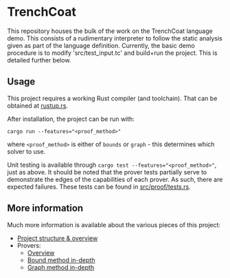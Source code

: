 # TrenchCoat

This repository houses the bulk of the work on the TrenchCoat language demo. This consists of a
rudimentary interpreter to follow the static analysis given as part of the language definition.
Currently, the basic demo procedure is to modify 'src/test\_input.tc' and build+run the project.
This is detailed further below.

## Usage

This project requires a working Rust compiler (and toolchain). That can be obtained at
[rustup.rs](https://rustup.rs/).

After installation, the project can be run with:
```
cargo run --features="<proof_method>"
```
where `<proof_method>` is either of `bounds` or `graph` - this determines which solver to use.

Unit testing is available through `cargo test --features="<proof_method>"`, just as above. It should
be noted that the prover tests partially serve to demonstrate the edges of the capabilities of each
prover. As such, there are expected failures. These tests can be found in
[src/proof/tests.rs](src/proof/tests.rs).

## More information

Much more information is available about the various pieces of this project:
* [Project structure & overview](writeups/project-structure.md)
* Provers:
  * [Overview](writeups/proof-overview.md)
  * [Bound method in-depth](writeups/bound-method.md)
  * [Graph method in-depth](writeups/graph-method.md)

